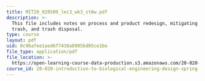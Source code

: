 ```yaml
---
title: MIT20_020S09_lec3_wk3_st6w.pdf
description: >-
  This file includes notes on process and product redesign, mitigating existing
  trash, and trash disposal. 
type: course
layout: pdf
uid: 0c96afee1aed6f7438a8905bd05ce1be
file_type: application/pdf
file_location: >-
  https://open-learning-course-data-production.s3.amazonaws.com/20-020-introduction-to-biological-engineering-design-spring-2009/0c96afee1aed6f7438a8905bd05ce1be_MIT20_020S09_lec3_wk3_st6w.pdf
course_id: 20-020-introduction-to-biological-engineering-design-spring-2009
---
```

